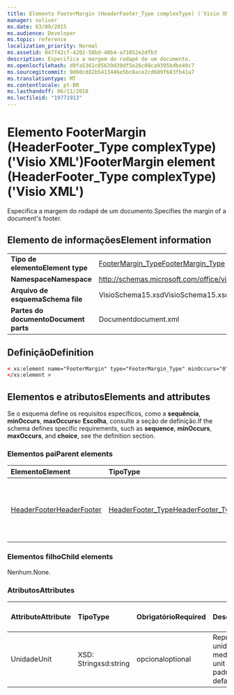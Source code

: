 ```yaml
---
title: Elemento FooterMargin (HeaderFooter_Type complexType) ('Visio XML')
manager: soliver
ms.date: 03/09/2015
ms.audience: Developer
ms.topic: reference
localization_priority: Normal
ms.assetid: 047f42cf-4202-50bd-40b4-a71052e2dfb3
description: Especifica a margem do rodapé de um documento.
ms.openlocfilehash: d9fa5361c05639d39df5e26c08ca9395bdbe49c7
ms.sourcegitcommit: 9d60cd82b5413446e5bc8ace2cd689f683fb41a7
ms.translationtype: MT
ms.contentlocale: pt-BR
ms.lasthandoff: 06/11/2018
ms.locfileid: "19771913"
---
```

# <a name="footermargin-element-headerfootertype-complextype-visio-xml"></a><span data-ttu-id="6ccde-103">Elemento FooterMargin (HeaderFooter_Type complexType) ('Visio XML')</span><span class="sxs-lookup"><span data-stu-id="6ccde-103">FooterMargin element (HeaderFooter_Type complexType) ('Visio XML')</span></span>

<span data-ttu-id="6ccde-104">Especifica a margem do rodapé de um documento.</span><span class="sxs-lookup"><span data-stu-id="6ccde-104">Specifies the margin of a document's footer.</span></span>
  
## <a name="element-information"></a><span data-ttu-id="6ccde-105">Elemento de informações</span><span class="sxs-lookup"><span data-stu-id="6ccde-105">Element information</span></span>

|||
|:-----|:-----|
|<span data-ttu-id="6ccde-106">**Tipo de elemento**</span><span class="sxs-lookup"><span data-stu-id="6ccde-106">**Element type**</span></span> <br/> |[<span data-ttu-id="6ccde-107">FooterMargin_Type</span><span class="sxs-lookup"><span data-stu-id="6ccde-107">FooterMargin_Type</span></span>](footermargin_type-complextypevisio-xml.md) <br/> |
|<span data-ttu-id="6ccde-108">**Namespace**</span><span class="sxs-lookup"><span data-stu-id="6ccde-108">**Namespace**</span></span> <br/> |http://schemas.microsoft.com/office/visio/2012/main  <br/> |
|<span data-ttu-id="6ccde-109">**Arquivo de esquema**</span><span class="sxs-lookup"><span data-stu-id="6ccde-109">**Schema file**</span></span> <br/> |<span data-ttu-id="6ccde-110">VisioSchema15.xsd</span><span class="sxs-lookup"><span data-stu-id="6ccde-110">VisioSchema15.xsd</span></span>  <br/> |
|<span data-ttu-id="6ccde-111">**Partes do documento**</span><span class="sxs-lookup"><span data-stu-id="6ccde-111">**Document parts**</span></span> <br/> |<span data-ttu-id="6ccde-112">Document</span><span class="sxs-lookup"><span data-stu-id="6ccde-112">document.xml</span></span>  <br/> |
   
## <a name="definition"></a><span data-ttu-id="6ccde-113">Definição</span><span class="sxs-lookup"><span data-stu-id="6ccde-113">Definition</span></span>

```XML
< xs:element name="FooterMargin" type="FooterMargin_Type" minOccurs="0" maxOccurs="1" >
</xs:element >
```

## <a name="elements-and-attributes"></a><span data-ttu-id="6ccde-114">Elementos e atributos</span><span class="sxs-lookup"><span data-stu-id="6ccde-114">Elements and attributes</span></span>

<span data-ttu-id="6ccde-115">Se o esquema define os requisitos específicos, como a **sequência**, **minOccurs**, **maxOccurs**e **Escolha**, consulte a seção de definição.</span><span class="sxs-lookup"><span data-stu-id="6ccde-115">If the schema defines specific requirements, such as **sequence**, **minOccurs**, **maxOccurs**, and **choice**, see the definition section.</span></span> 
  
### <a name="parent-elements"></a><span data-ttu-id="6ccde-116">Elementos pai</span><span class="sxs-lookup"><span data-stu-id="6ccde-116">Parent elements</span></span>

|<span data-ttu-id="6ccde-117">**Elemento**</span><span class="sxs-lookup"><span data-stu-id="6ccde-117">**Element**</span></span>|<span data-ttu-id="6ccde-118">**Tipo**</span><span class="sxs-lookup"><span data-stu-id="6ccde-118">**Type**</span></span>|<span data-ttu-id="6ccde-119">**Descrição**</span><span class="sxs-lookup"><span data-stu-id="6ccde-119">**Description**</span></span>|
|:-----|:-----|:-----|
|[<span data-ttu-id="6ccde-120">HeaderFooter</span><span class="sxs-lookup"><span data-stu-id="6ccde-120">HeaderFooter</span></span>](headerfooter-element-visiodocument_type-complextypevisio-xml.md) <br/> |[<span data-ttu-id="6ccde-121">HeaderFooter_Type</span><span class="sxs-lookup"><span data-stu-id="6ccde-121">HeaderFooter_Type</span></span>](headerfooter_type-complextypevisio-xml.md) <br/> |<span data-ttu-id="6ccde-122">Contém os elementos de cabeçalho e rodapé de um documento.</span><span class="sxs-lookup"><span data-stu-id="6ccde-122">Contains elements for a document's header and footer.</span></span>  <br/> |
   
### <a name="child-elements"></a><span data-ttu-id="6ccde-123">Elementos filho</span><span class="sxs-lookup"><span data-stu-id="6ccde-123">Child elements</span></span>

<span data-ttu-id="6ccde-124">Nenhum.</span><span class="sxs-lookup"><span data-stu-id="6ccde-124">None.</span></span>
  
### <a name="attributes"></a><span data-ttu-id="6ccde-125">Atributos</span><span class="sxs-lookup"><span data-stu-id="6ccde-125">Attributes</span></span>

|<span data-ttu-id="6ccde-126">**Attribute**</span><span class="sxs-lookup"><span data-stu-id="6ccde-126">**Attribute**</span></span>|<span data-ttu-id="6ccde-127">**Tipo**</span><span class="sxs-lookup"><span data-stu-id="6ccde-127">**Type**</span></span>|<span data-ttu-id="6ccde-128">**Obrigatório**</span><span class="sxs-lookup"><span data-stu-id="6ccde-128">**Required**</span></span>|<span data-ttu-id="6ccde-129">**Descrição**</span><span class="sxs-lookup"><span data-stu-id="6ccde-129">**Description**</span></span>|<span data-ttu-id="6ccde-130">**Valores possíveis**</span><span class="sxs-lookup"><span data-stu-id="6ccde-130">**Possible values**</span></span>|
|:-----|:-----|:-----|:-----|:-----|
|<span data-ttu-id="6ccde-131">Unidade</span><span class="sxs-lookup"><span data-stu-id="6ccde-131">Unit</span></span>  <br/> |<span data-ttu-id="6ccde-132">XSD: String</span><span class="sxs-lookup"><span data-stu-id="6ccde-132">xsd:string</span></span>  <br/> |<span data-ttu-id="6ccde-133">opcional</span><span class="sxs-lookup"><span data-stu-id="6ccde-133">optional</span></span>  <br/> |<span data-ttu-id="6ccde-134">Representa uma unidade de medida.</span><span class="sxs-lookup"><span data-stu-id="6ccde-134">Represents a unit of measure.</span></span> <span data-ttu-id="6ccde-135">O padrão é in.</span><span class="sxs-lookup"><span data-stu-id="6ccde-135">The default is IN.</span></span>  <br/> |<span data-ttu-id="6ccde-136">Valores do tipo xsd: String.</span><span class="sxs-lookup"><span data-stu-id="6ccde-136">Values of the xsd:string type.</span></span>  <br/> |
   

